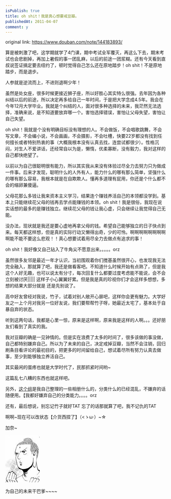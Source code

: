 ```yaml
---
isPublish: true
title: oh shit！我是真心想要戒豆瓣。
publishedAt: 2011-04-07
comment: y
---
```


original link: https://www.douban.com/note/144183893/


算是被刺激了吧，这学期就学了4门课，期中考试全军覆灭，再这么下去，期末考试也会悲剧掉，再加上暑假的事一团乱麻，以后的前途一团浆糊。还有今天看到直叔说签证搞定要去纽约了，顿时觉得自己怎么还在原地踏步！oh shit！不是原地踏步，而是退步。

人参就是逆流而上，不进则退啊少年！

虽然是处女座，很多时候更接近狮子座，所以好胜心其实特么很强。去年因为各种纠结以后的前途，所以决定再多给自己一年时间，于是把大学念成4.5年。我会在今年12月大学毕业。我就是个纠结的人，面对很多种选择的未来，我茫然无法选择，准确来说，是不知道要放弃哪一个。害怕选择错误，害怕让父母失望，害怕让自己失望。

oh shit！我就是个没有明确目标没有理想的人。不会做饭，不会唱歌跳舞，不会写文章，不会编小说，不会画画，不会摄影，不会吐槽，快要22岁都没有找到任何擅长或者特别热衷的事（大概我根本没有认真去找，连尝试都很少）。性格沉闷，对生人不爱讲话，还经常自以为是，懒惰，优柔寡断，没有毅力，我对这样的自己都快绝望了。

以前以为自己很聪明很有能力，所以其实我从来没有体验过尽全力去努力只为做成一件事。后来才发现，聪明什么的人外有人，能力什么的哪有那么简单，坚强什么的哪有那么容易，我根本就是在自欺欺人。懂再多道理有屁用，你还是个什么都不会的缩卵兼傻逼。

父母花那么多钱让我来资本主义学习，结果连个赚钱养活自己的本领都没学到。基本上只能继续花父母的钱再去学点能赚钱的本领。oh shit！我是很俗，我现在说实话想的最多的是赚钱独立。继续花父母的钱让我心虚，只会继续让我觉得自己无能。

没办法，现状就是我还是要心虚地再拿父母的钱。希望自己能够独立的日子快点到来。每天都这样想，但是真的实际行动又懒得出奇，少的可怜。啊啊啊啊啊啊啊啊啊能不能不要这么悲观！！真心想要试着用尽全力去做点有追求的事！

oh shit！我好像又自己钻入了牛角尖不愿意出来。。。。。orz


虽然很多友邻是最近一年才认识，当初围观着你们搅基虽然很开心，也发现我无法完全融入，那就算了吧，我还是做看客吧。不知道什么时候开始有点熟了，但是我这个人好无趣，也可以说太有分寸，每次回复什么都要过度考虑能不能说，会不会立刻被讨厌||||| 这样子小心翼翼好累。但是我是真的珍视你们才会这样多想想，多想的结果大部分就是 还是先别说了。


高中好友曾经对我说，竹子，试着对别人敞开心扉吧，这样你会更有魅力。大学好友之一上个月对我另一位好友说，我们要帮帮竹子呀，她最近太宅了，基本处于自暴自弃的状态。

听到这两句话，我都是心里一惊，原来是这样啊，原来我是这样的人啊。。。还好朋友们看到了真实的我。



我对豆瓣的确是一见钟情的。但是实在浪费了太多的时间了，很多该做的事没做，自己都特别嫌弃自己。所以为了未来的自己，决定戒掉豆瓣，当然不会注销，回归刷条目看评论的最初目的，把更多的时间留给自己，想试着尽所有努力认真去做事，至少到能够独立养活自己。

其实最闲的蛋疼也就是大学时代了，民那抓紧时间哟~

这篇乱七八糟的东西也就这样吧。

另外，[这个组](https://www.douban.com/group/294128/)是我自己整理的一些相册什么的，分类什么的已经混乱，不嫌弃的话随便用。【我都好嫌弃自己的分类能力。。。。orz

还有，最后想说，别忘记竹子就好TAT
忘了的话那就算了吧，我不记仇的TAT



啊啊~现在可以改状态【介货西捏了】（<ゝω·）~☆

加奈~

![为自己的未来干巴爹~~~~](../../assets/images/p144183893-1.jpg)

为自己的未来干巴爹~~~~
